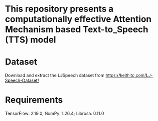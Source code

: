 # This repository presents a computationally effective Attention Mechanism based Text-to_Speech (TTS) model

# Dataset
Download and extract the LJSpeech dataset from https://keithito.com/LJ-Speech-Dataset/

# Requirements
TensorFlow: 2.19.0; NumPy: 1.26.4; Librosa: 0.11.0
